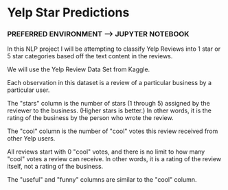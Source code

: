 # Yelp Star Predictions

### PREFERRED ENVIRONMENT --> JUPYTER NOTEBOOK

In this NLP project I will be attempting to classify Yelp Reviews into 1 star or 5 star categories based off the text content in the reviews. 

We will use the Yelp Review Data Set from Kaggle.

Each observation in this dataset is a review of a particular business by a particular user.

The "stars" column is the number of stars (1 through 5) assigned by the reviewer to the business. (Higher stars is better.) In other words, it is the rating of the business by the person who wrote the review.

The "cool" column is the number of "cool" votes this review received from other Yelp users.

All reviews start with 0 "cool" votes, and there is no limit to how many "cool" votes a review can receive. In other words, it is a rating of the review itself, not a rating of the business.

The "useful" and "funny" columns are similar to the "cool" column.
